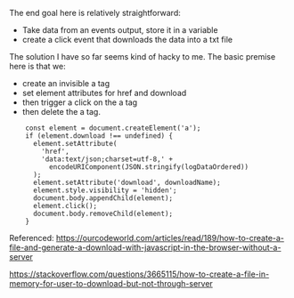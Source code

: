 The end goal here is relatively straightforward: 
- Take data from an events output, store it in a variable
- create a click event that downloads the data into a txt file

The solution I have so far seems kind of hacky to me. The basic premise here is that we:
- create an invisible a tag
- set element attributes for href and download
- then trigger a click on the a tag
- then delete the a tag.

```
    const element = document.createElement('a');
    if (element.download !== undefined) {
      element.setAttribute(
        'href',
        'data:text/json;charset=utf-8,' +
          encodeURIComponent(JSON.stringify(logDataOrdered))
      );
      element.setAttribute('download', downloadName);
      element.style.visibility = 'hidden';
      document.body.appendChild(element);
      element.click();
      document.body.removeChild(element);
    }
```

Referenced:
https://ourcodeworld.com/articles/read/189/how-to-create-a-file-and-generate-a-download-with-javascript-in-the-browser-without-a-server

https://stackoverflow.com/questions/3665115/how-to-create-a-file-in-memory-for-user-to-download-but-not-through-server



